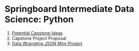 # Springboard Intermediate Data Science: Python
1) [Potential Capstone Ideas](/capstone/initial-project-ideas.md)
2) Capstone Project Proposal
3) [Data Wrangling JSON Mini-Project](/data_wrangling_json)
